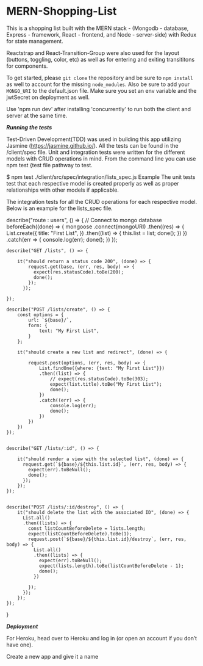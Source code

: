 # MERN-Shopping-List

This is a shopping list built with the MERN stack - (Mongodb - database, Express - framework, React - frontend, and Node - server-side) with Redux for state management.

Reactstrap and React-Transition-Group were also used for the layout (buttons, toggling, color, etc) as well as for entering 
and exiting transititons for components.

To get started, please `git clone` the repository and be sure to `npm install` as well to account for the missing `node_modules`. Also be sure to add your `MONGO_URI` to the default.json file. Make sure you set an env variable and the jwtSecret on deployment as well. 

Use 'npm run dev' after installing 'concurrently' to run both the client and server at the same time. 

***Running the tests***

Test-Driven Development(TDD) was used in building this app utilizing Jasmine (https://jasmine.github.io/). All the tests can be found in the /client/spec file. Unit and integration tests were written for the different models with CRUD operations in mind. From the command line you can use npm test {test file pathway to test.

$ npm test ./client/src/spec/integration/lists_spec.js
Example
The unit tests test that each respective model is created properly as well as proper relationships with other models if applicable.

The integration tests for all the CRUD operations for each respective model. Below is an example for the lists_spec file.

describe("route : users", () => {
    // Connect to mongo database
    beforeEach((done) => {
        mongoose
            .connect(mongoURI)
            .then((res) => { 
                List.create({
                    title: "First List",
                })
                .then((list) => {
                    this.list = list;
                    done();
                })
            })
            .catch(err => {
                console.log(err);
                done();
            })
    });

    describe("GET /lists", () => {
  
        it("should return a status code 200", (done) => {
            request.get(base, (err, res, body) => {
              expect(res.statusCode).toBe(200);
              done();
            });
          });
      
    });

    describe("POST /lists/create", () => {
        const options = {
            url: `${base}/`,
            form: {
                text: "My First List",
            }
        };

        it("should create a new list and redirect", (done) => {

            request.post(options, (err, res, body) => {
                List.findOne({where: {text: "My First List"}})
                .then((list) => {
                    // expect(res.statusCode).toBe(303);
                    expect(list.title).toBe("My First List");
                    done();
                })
                .catch((err) => {
                    console.log(err);
                    done();
                })
            })
        })
    });


    describe("GET /lists/:id", () => {

        it("should render a view with the selected list", (done) => {
          request.get(`${base}/${this.list.id}`, (err, res, body) => {
            expect(err).toBeNull();
            done();
          });
        });
    });


    describe("POST /lists/:id/destroy", () => {
        it("should delete the list with the associated ID", (done) => {
          List.all()
          .then((lists) => {
            const listCountBeforeDelete = lists.length;
            expect(listCountBeforeDelete).toBe(1);
            request.post(`${base}/${this.list.id}/destroy`, (err, res, body) => {
              List.all()
              .then((lists) => {
                expect(err).toBeNull();
                expect(lists.length).toBe(listCountBeforeDelete - 1);
                done();
              })
   
            });
          });
        });
    });
}

***Deployment***

For Heroku, head over to Heroku and log in (or open an account if you don’t have one).

Create a new app and give it a name




